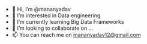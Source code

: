 - 👋 Hi, I’m @mananyadav
- 👀 I’m interested in Data engineering
- 🌱 I’m currently learning Big Data Frameworks
- 💞️ I’m looking to collaborate on ...
- 📫 You can reach me on mananyadav12@gmail.com

<!---
mananyadav/mananyadav is a ✨ special ✨ repository because its `README.md` (this file) appears on your GitHub profile.
You can click the Preview link to take a look at your changes.
--->
